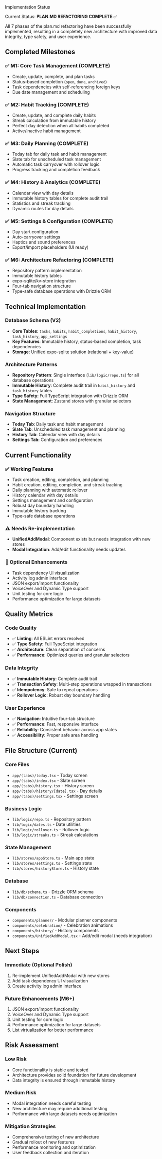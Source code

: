 Implementation Status

Current Status: **PLAN.MD REFACTORING COMPLETE** ✅

All 7 phases of the plan.md refactoring have been successfully implemented, resulting in a completely new architecture with improved data integrity, type safety, and user experience.

## Completed Milestones

### ✅ **M1: Core Task Management** (COMPLETE)

- Create, update, complete, and plan tasks
- Status-based completion (`open`, `done`, `archived`)
- Task dependencies with self-referencing foreign keys
- Due date management and scheduling

### ✅ **M2: Habit Tracking** (COMPLETE)

- Create, update, and complete daily habits
- Streak calculation from immutable history
- Perfect day detection when all habits completed
- Active/inactive habit management

### ✅ **M3: Daily Planning** (COMPLETE)

- Today tab for daily task and habit management
- Slate tab for unscheduled task management
- Automatic task carryover with rollover logic
- Progress tracking and completion feedback

### ✅ **M4: History & Analytics** (COMPLETE)

- Calendar view with day details
- Immutable history tables for complete audit trail
- Statistics and streak tracking
- Dynamic routes for day details

### ✅ **M5: Settings & Configuration** (COMPLETE)

- Day start configuration
- Auto-carryover settings
- Haptics and sound preferences
- Export/import placeholders (UI ready)

### ✅ **M6: Architecture Refactoring** (COMPLETE)

- Repository pattern implementation
- Immutable history tables
- expo-sqlite/kv-store integration
- Four-tab navigation structure
- Type-safe database operations with Drizzle ORM

## Technical Implementation

### Database Schema (V2)

- **Core Tables**: `tasks`, `habits`, `habit_completions`, `habit_history`, `task_history`, `app_settings`
- **Key Features**: Immutable history, status-based completion, task dependencies
- **Storage**: Unified expo-sqlite solution (relational + key-value)

### Architecture Patterns

- **Repository Pattern**: Single interface (`lib/logic/repo.ts`) for all database operations
- **Immutable History**: Complete audit trail in `habit_history` and `task_history` tables
- **Type Safety**: Full TypeScript integration with Drizzle ORM
- **State Management**: Zustand stores with granular selectors

### Navigation Structure

- **Today Tab**: Daily task and habit management
- **Slate Tab**: Unscheduled task management and planning
- **History Tab**: Calendar view with day details
- **Settings Tab**: Configuration and preferences

## Current Functionality

### ✅ **Working Features**

- Task creation, editing, completion, and planning
- Habit creation, editing, completion, and streak tracking
- Daily planning with automatic rollover
- History calendar with day details
- Settings management and configuration
- Robust day boundary handling
- Immutable history tracking
- Type-safe database operations

### ⚠️ **Needs Re-implementation**

- **UnifiedAddModal**: Component exists but needs integration with new stores
- **Modal Integration**: Add/edit functionality needs updates

### 🔄 **Optional Enhancements**

- Task dependency UI visualization
- Activity log admin interface
- JSON export/import functionality
- VoiceOver and Dynamic Type support
- Unit testing for core logic
- Performance optimization for large datasets

## Quality Metrics

### Code Quality

- ✅ **Linting**: All ESLint errors resolved
- ✅ **Type Safety**: Full TypeScript integration
- ✅ **Architecture**: Clean separation of concerns
- ✅ **Performance**: Optimized queries and granular selectors

### Data Integrity

- ✅ **Immutable History**: Complete audit trail
- ✅ **Transaction Safety**: Multi-step operations wrapped in transactions
- ✅ **Idempotency**: Safe to repeat operations
- ✅ **Rollover Logic**: Robust day boundary handling

### User Experience

- ✅ **Navigation**: Intuitive four-tab structure
- ✅ **Performance**: Fast, responsive interface
- ✅ **Reliability**: Consistent behavior across app states
- ✅ **Accessibility**: Proper safe area handling

## File Structure (Current)

### Core Files

- `app/(tabs)/today.tsx` - Today screen
- `app/(tabs)/index.tsx` - Slate screen
- `app/(tabs)/history.tsx` - History screen
- `app/(tabs)/history/[date].tsx` - Day details
- `app/(tabs)/settings.tsx` - Settings screen

### Business Logic

- `lib/logic/repo.ts` - Repository pattern
- `lib/logic/dates.ts` - Date utilities
- `lib/logic/rollover.ts` - Rollover logic
- `lib/logic/streaks.ts` - Streak calculations

### State Management

- `lib/stores/appStore.ts` - Main app state
- `lib/stores/settings.ts` - Settings state
- `lib/stores/historyStore.ts` - History state

### Database

- `lib/db/schema.ts` - Drizzle ORM schema
- `lib/db/connection.ts` - Database connection

### Components

- `components/planner/` - Modular planner components
- `components/celebration/` - Celebration animations
- `components/history/` - History components
- `components/UnifiedAddModal.tsx` - Add/edit modal (needs integration)

## Next Steps

### Immediate (Optional Polish)

1. Re-implement UnifiedAddModal with new stores
2. Add task dependency UI visualization
3. Create activity log admin interface

### Future Enhancements (M6+)

1. JSON export/import functionality
2. VoiceOver and Dynamic Type support
3. Unit testing for core logic
4. Performance optimization for large datasets
5. List virtualization for better performance

## Risk Assessment

### Low Risk

- Core functionality is stable and tested
- Architecture provides solid foundation for future development
- Data integrity is ensured through immutable history

### Medium Risk

- Modal integration needs careful testing
- New architecture may require additional testing
- Performance with large datasets needs optimization

### Mitigation Strategies

- Comprehensive testing of new architecture
- Gradual rollout of new features
- Performance monitoring and optimization
- User feedback collection and iteration
